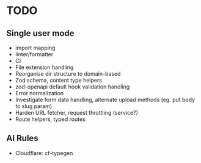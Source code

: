 # TODO

## Single user mode

- import mapping
- linter/formatter
- CI
- File extension handling
- Reorganise dir structure to domain-based
- Zod schema, content type helpers
- zod-openapi default hook validation handling
- Error normalization
- Investigate form data handling, alternate upload methods (eg. put body to slug param)
- Harden URL fetcher, request throttling (service?)
- Route helpers, typed routes

## AI Rules

- Cloudflare: cf-typegen
